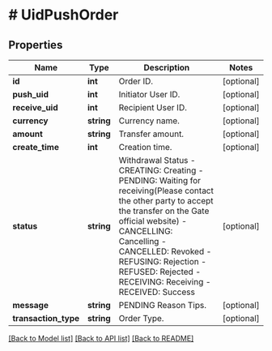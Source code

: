 # # UidPushOrder

## Properties

Name | Type | Description | Notes
------------ | ------------- | ------------- | -------------
**id** | **int** | Order ID. | [optional] 
**push_uid** | **int** | Initiator User ID. | [optional] 
**receive_uid** | **int** | Recipient User ID. | [optional] 
**currency** | **string** | Currency name. | [optional] 
**amount** | **string** | Transfer amount. | [optional] 
**create_time** | **int** | Creation time. | [optional] 
**status** | **string** | Withdrawal Status  - CREATING: Creating - PENDING: Waiting for receiving(Please contact the other party to accept the transfer on the Gate official website) - CANCELLING: Cancelling - CANCELLED: Revoked - REFUSING: Rejection - REFUSED: Rejected - RECEIVING: Receiving - RECEIVED: Success | [optional] 
**message** | **string** | PENDING Reason Tips. | [optional] 
**transaction_type** | **string** | Order Type. | [optional] 

[[Back to Model list]](../../README.md#documentation-for-models) [[Back to API list]](../../README.md#documentation-for-api-endpoints) [[Back to README]](../../README.md)
